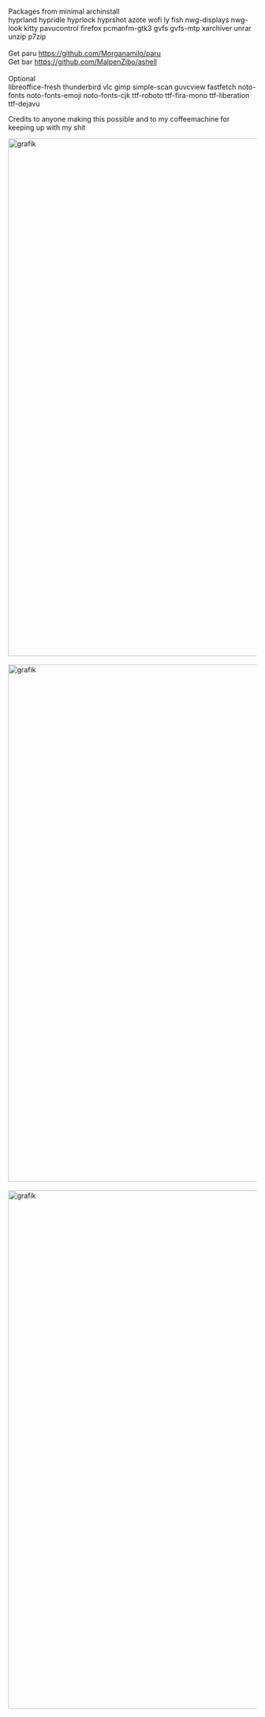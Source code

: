 Packages from minimal archinstall 
<br/>
hyprland hypridle hyprlock hyprshot azote wofi ly fish nwg-displays nwg-look kitty pavucontrol firefox pcmanfm-gtk3 gvfs gvfs-mtp xarchiver unrar unzip p7zip
<br/>
<br/>
Get paru https://github.com/Morganamilo/paru <br/>
Get bar https://github.com/MalpenZibo/ashell <br/>
<br/>
Optional
<br/>
libreoffice-fresh thunderbird vlc gimp simple-scan guvcview fastfetch
noto-fonts noto-fonts-emoji noto-fonts-cjk ttf-roboto ttf-fira-mono ttf-liberation ttf-dejavu
<br/>

Credits to anyone making this possible and to my coffeemachine for keeping up with my shit

<img width="1680" height="1048" alt="grafik" src="https://github.com/user-attachments/assets/46f78396-6554-4102-8b7c-0d9d7d696e2e" />
<br/><br/>
<img width="1680" height="1048" alt="grafik" src="https://github.com/user-attachments/assets/7f682f66-c6bb-4b90-86e4-3fa2e7737c89" />
<br/><br/>
<img width="1680" height="1050" alt="grafik" src="https://github.com/user-attachments/assets/66c2eb65-b35a-495f-aac9-612eed87eac5" />


